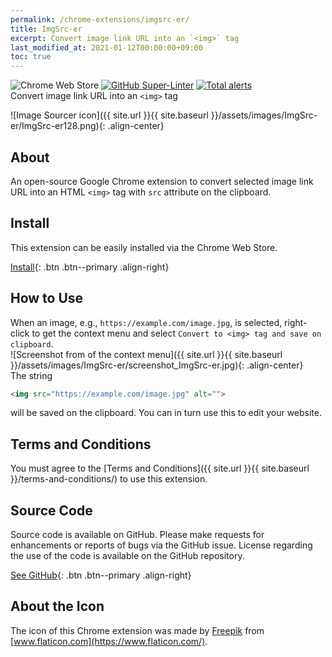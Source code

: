 ```yaml
---
permalink: /chrome-extensions/imgsrc-er/
title: ImgSrc-er
excerpt: Convert image link URL into an `<img>` tag
last_modified_at: 2021-01-12T00:00:00+09:00
toc: true
---
```


![Chrome Web Store](https://img.shields.io/chrome-web-store/v/mmalpdcdmbloijpgoagaeallfnmioika) [![GitHub Super-Linter](https://github.com/ttsukagoshi/chrome-ext_ImgSrc-er/workflows/Lint%20Code%20Base/badge.svg)](https://github.com/marketplace/actions/super-linter) [![Total alerts](https://img.shields.io/lgtm/alerts/g/ttsukagoshi/chrome-ext_ImgSrc-er.svg?logo=lgtm&logoWidth=18)](https://lgtm.com/projects/g/ttsukagoshi/chrome-ext_ImgSrc-er/alerts/)  
Convert image link URL into an `<img>` tag

![Image Sourcer icon]({{ site.url }}{{ site.baseurl }}/assets/images/ImgSrc-er/ImgSrc-er128.png){: .align-center}

## About
An open-source Google Chrome extension to convert selected image link URL into an HTML `<img>` tag with `src` attribute on the clipboard.

## Install
This extension can be easily installed via the Chrome Web Store.  

[Install](https://chrome.google.com/webstore/detail/imgsrc-er/mmalpdcdmbloijpgoagaeallfnmioika){: .btn .btn--primary .align-right}

## How to Use
When an image, e.g., `https://example.com/image.jpg`, is selected, right-click to get the context menu and select `Convert to <img> tag and save on clipboard`.  
![Screenshot from of the context menu]({{ site.url }}{{ site.baseurl }}/assets/images/ImgSrc-er/screenshot_ImgSrc-er.jpg){: .align-center}  
The string
```html
<img src="https://example.com/image.jpg" alt="">
```
will be saved on the clipboard. You can in turn use this to edit your website.

## Terms and Conditions
You must agree to the [Terms and Conditions]({{ site.url }}{{ site.baseurl }}/terms-and-conditions/) to use this extension.

## Source Code
Source code is available on GitHub. Please make requests for enhancements or reports of bugs via the GitHub issue. License regarding the use of the code is available on the GitHub repository.  

[See GitHub](https://github.com/ttsukagoshi/chrome-ext_ImgSrc-er){: .btn .btn--primary .align-right}

## About the Icon
The icon of this Chrome extension was made by [Freepik](https://www.freepik.com/) from [www.flaticon.com](https://www.flaticon.com/).
